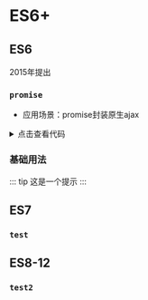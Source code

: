 # ES6+

## ES6
2015年提出
### `promise`

- 应用场景：promise封装原生ajax
<details>
 
<summary>点击查看代码</summary>
 
```vue
<template>
  <el-checkbox v-model="checked1" disabled>备选项1</el-checkbox>
  <el-checkbox v-model="checked2" disabled>备选项</el-checkbox>
</template>
<script>
  export default {
    data() {
      return {
        checked1: false,
        checked2: true
      };
    }
  };
</script>
```
 
</details>


### 基础用法
<!-- <ArticleTopAd></ArticleTopAd> -->

::: tip
这是一个提示
:::
<!-- <demo-block>
::: slot source
<button-demo></button-demo>
:::

- 第一个按钮，为普通文字按钮
- 第二个按钮，为带icon图标的文字按钮

::: slot sourceCode


<<< @/docs/.vuepress/components/button-demo.vue

:::

</demo-block> -->


## ES7
### `test`

## ES8-12
### `test2`